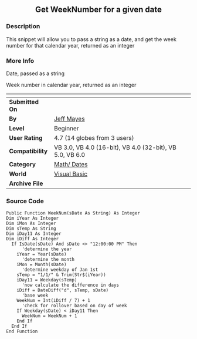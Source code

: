 ﻿<div align="center">

## Get WeekNumber for a given date


</div>

### Description

This snippet will allow you to pass a string as a date, and get the week number for that calendar year, returned as an integer
 
### More Info
 
Date, passed as a string

Week number in calendar year, returned as an integer


<span>             |<span>
---                |---
**Submitted On**   |
**By**             |[Jeff Mayes](https://github.com/Planet-Source-Code/PSCIndex/blob/master/ByAuthor/jeff-mayes.md)
**Level**          |Beginner
**User Rating**    |4.7 (14 globes from 3 users)
**Compatibility**  |VB 3\.0, VB 4\.0 \(16\-bit\), VB 4\.0 \(32\-bit\), VB 5\.0, VB 6\.0
**Category**       |[Math/ Dates](https://github.com/Planet-Source-Code/PSCIndex/blob/master/ByCategory/math-dates__1-37.md)
**World**          |[Visual Basic](https://github.com/Planet-Source-Code/PSCIndex/blob/master/ByWorld/visual-basic.md)
**Archive File**   |[](https://github.com/Planet-Source-Code/jeff-mayes-get-weeknumber-for-a-given-date__1-67573/archive/master.zip)





### Source Code

```
Public Function WeekNum(sDate As String) As Integer
Dim iYear As Integer
Dim iMon As Integer
Dim sTemp As String
Dim iDay11 As Integer
Dim iDiff As Integer
  If IsDate(sDate) And sDate <> "12:00:00 PM" Then
      'determine the year
    iYear = Year(sDate)
      'determine the month
    iMon = Month(sDate)
      'determine weekday of Jan 1st
    sTemp = "1/1/" & Trim(Str$(iYear))
    iDay11 = Weekday(sTemp)
      'now calculate the difference in days
    iDiff = DateDiff("d", sTemp, sDate)
      'base week
    WeekNum = Int(iDiff / 7) + 1
      'check for rollover based on day of week
    If Weekday(sDate) < iDay11 Then
      WeekNum = WeekNum + 1
    End If
  End If
End Function
```

